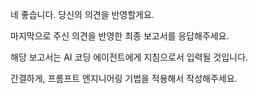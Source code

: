 네 좋습니다. 당신의 의견을 반영할게요.

마지막으로 주신 의견을 반영한 최종 보고서를 응답해주세요.



해당 보고서는 AI 코딩 에이전트에게 지침으로서 입력될 것입니다.

간결하게, 프롬프트 엔지니어링 기법을 적용해서 작성해주세요.
